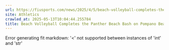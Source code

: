 ```yaml
---
url: https://fiusports.com/news/2025/4/5/beach-volleyball-completes-the-panther-beach-bash-on-pompano-beach.aspx
site: Athletics
crawled_at: 2025-05-13T10:04:44.255784
title: Beach Volleyball Completes the Panther Beach Bash on Pompano Beach - FIU Athletics
---
```


Error generating fit markdown: '<' not supported between instances of 'int' and 'str'